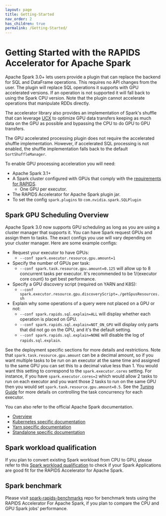 ```yaml
---
layout: page
title: Getting-Started
nav_order: 2
has_children: true
permalink: /Getting-Started/
---
```

# Getting Started with the RAPIDS Accelerator for Apache Spark

Apache Spark 3.0+ lets users provide a plugin that can replace the backend for SQL and DataFrame
operations. This requires no API changes from the user. The plugin will replace SQL operations it
supports with GPU accelerated versions. If an operation is not supported it will fall back to using
the Spark CPU version. Note that the plugin cannot accelerate operations that manipulate RDDs
directly.

The accelerator library also provides an implementation of Spark's shuffle that can leverage 
[UCX](https://www.openucx.org/) to optimize GPU data transfers keeping as much data on the GPU as
possible and bypassing the CPU to do GPU to GPU transfers.

The GPU accelerated processing plugin does not require the accelerated shuffle implementation.
However, if accelerated SQL processing is not enabled, the shuffle implementation falls back to the
default `SortShuffleManager`. 

To enable GPU processing acceleration you will need:
- Apache Spark 3.1+
- A Spark cluster configured with GPUs that comply with the
  [requirements for RAPIDS](https://rapids.ai/start.html#prerequisites).
    - One GPU per executor.
- The RAPIDS Accelerator for Apache Spark plugin jar.
- To set the config `spark.plugins` to `com.nvidia.spark.SQLPlugin`

## Spark GPU Scheduling Overview
Apache Spark 3.0 now supports GPU scheduling as long as you are using a cluster manager that
supports it. You can have Spark request GPUs and assign them to tasks. The exact configs you use
will vary depending on your cluster manager. Here are some example configs:
- Request your executor to have GPUs:
  - `--conf spark.executor.resource.gpu.amount=1`
- Specify the number of GPUs per task:
  - `--conf spark.task.resource.gpu.amount=0.125` will allow up to 8 concurrent tasks per executor. It's recommended to be 1/{executor core count} to get best performance.
- Specify a GPU discovery script (required on YARN and K8S):
  - `--conf spark.executor.resource.gpu.discoveryScript=./getGpusResources.sh`
- Explain why some operations of a query were not placed on a GPU or not:
  - `--conf spark.rapids.sql.explain=ALL` will display whether each operation is placed on GPU.
  - `--conf spark.rapids.sql.explain=NOT_ON_GPU` will display only parts that did not go on the GPU,
  and it's the default setting.
  - `--conf spark.rapids.sql.explain=NONE` will disable the log of `rapids.sql.explain`.

See the deployment specific sections for more details and restrictions. Note that
`spark.task.resource.gpu.amount` can be a decimal amount, so if you want multiple tasks to be run
on an executor at the same time and assigned to the same GPU you can set this to a decimal value
less than 1. You would want this setting to correspond to the `spark.executor.cores` setting.  For
instance, if you have `spark.executor.cores=2` which would allow 2 tasks to run on each executor
and you want those 2 tasks to run on the same GPU then you would set
`spark.task.resource.gpu.amount=0.5`. See the [Tuning Guide](../tuning-guide.md) for more details
on controlling the task concurrency for each executor.

You can also refer to the official Apache Spark documentation.
- [Overview](https://github.com/apache/spark/blob/master/docs/configuration.md#custom-resource-scheduling-and-configuration-overview)
- [Kubernetes specific documentation](https://github.com/apache/spark/blob/master/docs/running-on-kubernetes.md#resource-allocation-and-configuration-overview)
- [Yarn specific documentation](https://github.com/apache/spark/blob/master/docs/running-on-yarn.md#resource-allocation-and-configuration-overview)
- [Standalone specific documentation](https://github.com/apache/spark/blob/master/docs/spark-standalone.md#resource-allocation-and-configuration-overview)

## Spark workload qualification

If you plan to convert existing Spark workload from CPU to GPU, please refer to this
[Spark workload qualification](./getting-started-workload-qualification.md) to check if your Spark 
Applications are good fit for the RAPIDS Accelerator for Apache Spark.

## Spark benchmark

Please visit [spark-rapids-benchmarks](https://github.com/NVIDIA/spark-rapids-benchmarks) repo for
benchmark tests using the RAPIDS Accelerator For Apache Spark, if you plan to compare the CPU and
GPU Spark jobs' performance.

